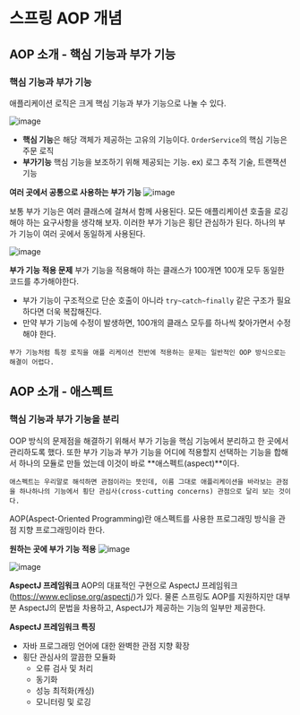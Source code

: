 # 스프링 AOP 개념

## AOP 소개 - 핵심 기능과 부가 기능
### 핵심 기능과 부가 기능

애플리케이션 로직은 크게 핵심 기능과 부가 기능으로 나눌 수 있다.

![image](https://github.com/user-attachments/assets/21f8d7cc-353a-4b78-aaba-b70b96529cde)

- **핵심 기능**은 해당 객체가 제공하는 고유의 기능이다. `OrderService`의 핵심 기능은 주문 로직
- **부가기능** 핵심 기능을 보조하기 위해 제공되는 기능. ex) 로그 추적 기술, 트랜잭션 기능

**여러 곳에서 공통으로 사용하는 부가 기능**
![image](https://github.com/user-attachments/assets/8565edcf-e80b-4673-9820-c795dae24d1f)

보통 부가 기능은 여러 클래스에 걸쳐서 함께 사용된다. 모든 애플리케이션 호출을 로깅해야 하는 요구사항을 생각해 보자. 이러한 부가 기능은 횡단 관심하가 된다.
하나의 부가 기능이 여러 곳에서 동일하게 사용된다.

![image](https://github.com/user-attachments/assets/b8380bb7-a1eb-4dc2-8c67-419232de34fc)

**부가 기능 적용 문제**
부가 기능을 적용해야 하는 클래스가 100개면 100개 모두 동일한 코드를 추가해야한다.
  - 부가 기능이 구조적으로 단순 호출이 아니라 `try~catch~finally` 같은 구조가 필요하다면 더욱 복잡해진다.
  - 만약 부가 기능에 수정이 발생하면, 100개의 클래스 모두를 하나씩 찾아가면서 수정해야 한다.

`부가 기능처럼 특정 로직을 애플 리케이션 전반에 적용하는 문제는 일반적인 OOP 방식으로는 해결이 어렵다.`

## AOP 소개 - 애스펙트
### 핵심 기능과 부가 기능을 분리
OOP 방식의 문제점을 해결하기 위해서 부가 기능을 핵심 기능에서 분리하고 한 곳에서 관리하도록 했다. 또한 부가 기능과 부가 기능을 어디에 적용할지 선택하는 기능을 합해서 하나의 모듈로 만들 었는데
이것이 바로 **애스펙트(aspect)**이다.

`애스펙트는 우리말로 해석하면 관점이라는 뜻인데, 이름 그대로 애플리케이션을 바라보는 관점을 하나하나의 기능에서 횡단 관심사(cross-cutting concerns) 관점으로 달리 보는 것이다.`

AOP(Aspect-Oriented Programming)란 애스펙트를 사용한 프로그래밍 방식을 관점 지향 프로그래밍이라 한다.

**원하는 곳에 부가 기능 적용**
![image](https://github.com/user-attachments/assets/ce4cbb4d-8549-463e-9855-de643c9dbcbf)

![image](https://github.com/user-attachments/assets/b78559a5-175e-486e-896d-1ab8caafd0ce)

**AspectJ 프레임워크**
AOP의 대표적인 구현으로 AspectJ 프레임워크(https://www.eclipse.org/aspectj/)가 있다. 
물론 스프링도 AOP를 지원하지만 대부분 AspectJ의 문법을 차용하고, AspectJ가 제공하는 기능의 일부만 제공한다.

**AspectJ 프레임워크 특징**
- 자바 프로그래밍 언어에 대한 완벽한 관점 지향 확장
- 횡단 관심사의 깔끔한 모듈화
  - 오류 검사 및 처리
  - 동기화
  - 성능 최적화(캐싱)
  - 모니터링 및 로깅

